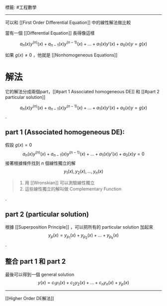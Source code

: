 標籤: #工程數學 

---

可以和 [[First Order Differential Equation]] 中的線性解法做比較

當有一個 [[Differential Equation]] 長得像這樣

$$a_n(x)y^{(n)}(x) + a_{n-1}(x)y^{(n-1)}(x) + ... + a_1(x)y'(x) + a_0(x)y = g(x)$$

如果 $g(x) \neq 0$ ，他就是 [[Nonhomogeneous Equations]]

# 解法

它的解法分成兩個part，[[#part 1 Associated homogeneous DE]] 和 [[#part 2 particular solution]]

$$a_n(x)y^{(n)}(x) + a_{n-1}(x)y^{(n-1)}(x) + ... + a_1(x)y'(x) + a_0(x)y = g(x)$$
.
## part 1 (Associated homogeneous DE):
假設 $g(x) = 0$
$$a_n(x)y^{(n)}(x) + a_{n-1}(x)y^{(n-1)}(x) + ... + a_1(x)y'(x) + a_0(x)y = 0$$
接著根據條件找到 $n$ 個線性獨立的解
$$y_1(x), y_2(x),...,y_n(x)$$
> 1. 用 [[Wronskian]] 可以測驗線性獨立
> 2. 這些線性獨立的解叫做 Complementary Function

.
## part 2 (particular solution)
根據 [[Superposition Principle]] ，可以把所有的 particular solution 加起來
$$y_p(x) = y_{p_1}(x) + y_{p_2}(x) + ... + y_{p_k}(x)$$
.
## 整合 part 1 和 part 2

最後可以得到一個 general solution
$$y(x) = c_1y_1(x) + c_2y_2(x) + ... + c_ny_n(x) + y_p(x)$$

---

[[Higher Order DE解法]]